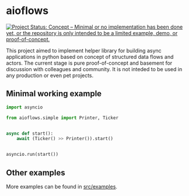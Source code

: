 # aioflows
[![Project Status: Concept – Minimal or no implementation has been done yet, or the repository is only intended to be a limited example, demo, or proof-of-concept.](https://www.repostatus.org/badges/latest/concept.svg)](https://www.repostatus.org/#concept)

This project aimed to implement helper library for building async applications in python based on concept of structured data flows and actors. The current stage is pure proof-of-concept and basement for discussion with colleagues and community. It is not inteded to be used in any production or even pet projects.

## Minimal working example
```python
import asyncio

from aioflows.simple import Printer, Ticker


async def start():
    await (Ticker() >> Printer()).start()


asyncio.run(start())
```

## Other examples
More examples can be found in [src/examples](https://github.com/apatrushev/aioflows/tree/master/src/examples).
